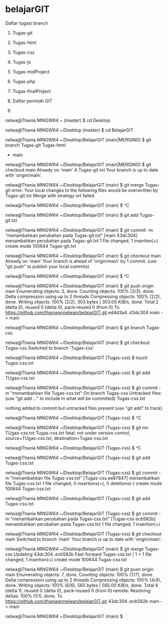 # belajarGIT

Daftar tugas/ branch
1. Tugas-git
2. Tugas-html
3. Tugas-css
4. Tugas-js
5. Tugas-midProject
6. Tugas-php
7. Tugas-finalProject

8. Daftar perintah GIT
9. 
nelwa@Thania MINGW64 ~ (master)
$ cd Desktop

nelwa@Thania MINGW64 ~/Desktop (master)
$ cd BelajarGIT

nelwa@Thania MINGW64 ~/Desktop/BelajarGIT (main|MERGING)
$ git branch
  Tugas-git
  Tugas-html
* main

nelwa@Thania MINGW64 ~/Desktop/BelajarGIT (main|MERGING)
$ git checkout main
Already on 'main'
A       Tugas-git.txt
Your branch is up to date with 'origin/main'.

nelwa@Thania MINGW64 ~/Desktop/BelajarGIT (main)
$ git merge Tugas-git
error: Your local changes to the following files would be overwritten by
  Tugas-git.txt
Merge with strategy ort failed.

nelwa@Thania MINGW64 ~/Desktop/BelajarGIT (main)
$ ^C

nelwa@Thania MINGW64 ~/Desktop/BelajarGIT (main)
$ git add Tugas-git.txt

nelwa@Thania MINGW64 ~/Desktop/BelajarGIT (main)
$ git commit -m "menambahkan perubahan pada Tugas-git.txt"
[main 43dc304] menambahkan perubahan pada Tugas-git.txt
 1 file changed, 1 insertion(+)
 create mode 100644 Tugas-git.txt

nelwa@Thania MINGW64 ~/Desktop/BelajarGIT (main)
$ git checkout main
Already on 'main'
Your branch is ahead of 'origin/main' by 1 commit.
  (use "git push" to publish your local commits)

nelwa@Thania MINGW64 ~/Desktop/BelajarGIT (main)
$ ^C

nelwa@Thania MINGW64 ~/Desktop/BelajarGIT (main)
$ git push origin main
Enumerating objects: 3, done.
Counting objects: 100% (3/3), done.
Delta compression using up to 2 threads
Compressing objects: 100% (2/2), done.
Writing objects: 100% (2/2), 303 bytes | 303.00 KiB/s, done.
Total 2 (delta 0), reused 0 (delta 0), pack-reused 0 (from 0)
To https://github.com/thaniagnnelwan/belajarGIT.git
   ed4d3a4..43dc304  main -> main

nelwa@Thania MINGW64 ~/Desktop/BelajarGIT (main)
$ git branch Tugas-css

nelwa@Thania MINGW64 ~/Desktop/BelajarGIT (main)
$ git checkout Tugas-css
Switched to branch 'Tugas-css'

nelwa@Thania MINGW64 ~/Desktop/BelajarGIT (Tugas-css)
$ touch Tugas-css.txt

nelwa@Thania MINGW64 ~/Desktop/BelajarGIT (Tugas-css)
$ git add TUgas-css.txt

nelwa@Thania MINGW64 ~/Desktop/BelajarGIT (Tugas-css)
$ git commit -m "menambahkan file Tugas-css.txt"
On branch Tugas-css
Untracked files:
  (use "git add <file>..." to include in what will be committed)
        Tugas-css.txt

nothing added to commit but untracked files present (use "git add" to track)

nelwa@Thania MINGW64 ~/Desktop/BelajarGIT (Tugas-css)
$ ^C

nelwa@Thania MINGW64 ~/Desktop/BelajarGIT (Tugas-css)
$ git mv TUgas-css.txt Tugas-css.txt
fatal: not under version control, source=TUgas-css.txt, destination=Tugas-css.txt

nelwa@Thania MINGW64 ~/Desktop/BelajarGIT (Tugas-css)
$ ^C

nelwa@Thania MINGW64 ~/Desktop/BelajarGIT (Tugas-css)
$ git add Tugas-css.txt

nelwa@Thania MINGW64 ~/Desktop/BelajarGIT (Tugas-css)
$ git commit -m "menambahkan file Tugas-css.txt"
[Tugas-css ee87847] menambahkan file Tugas-css.txt
 1 file changed, 0 insertions(+), 0 deletions(-)
 create mode 100644 Tugas-css.txt

nelwa@Thania MINGW64 ~/Desktop/BelajarGIT (Tugas-css)
$ git add Tugas-css.txt

nelwa@Thania MINGW64 ~/Desktop/BelajarGIT (Tugas-css)
$ git commit -m "menambahkan perubahan pada Tugas-css.txt"
[Tugas-css ecb582b] menambahkan perubahan pada Tugas-css.txt
 1 file changed, 1 insertion(+)

nelwa@Thania MINGW64 ~/Desktop/BelajarGIT (Tugas-css)
$ git checkout main
Switched to branch 'main'
Your branch is up to date with 'origin/main'.

nelwa@Thania MINGW64 ~/Desktop/BelajarGIT (main)
$ git merge Tugas-css
Updating 43dc304..ecb582b
Fast-forward
 Tugas-css.txt | 1 +
 1 file changed, 1 insertion(+)
 create mode 100644 Tugas-css.txt

nelwa@Thania MINGW64 ~/Desktop/BelajarGIT (main)
$ git push origin main
Enumerating objects: 7, done.
Counting objects: 100% (7/7), done.
Delta compression using up to 2 threads
Compressing objects: 100% (4/4), done.
Writing objects: 100% (6/6), 565 bytes | 565.00 KiB/s, done.
Total 6 (delta 1), reused 0 (delta 0), pack-reused 0 (from 0)
remote: Resolving deltas: 100% (1/1), done.
To https://github.com/thaniagnnelwan/belajarGIT.git
   43dc304..ecb582b  main -> main

nelwa@Thania MINGW64 ~/Desktop/BelajarGIT (main)
$

